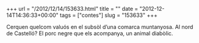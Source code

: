 +++
url = "/2012/12/14/153633.html"
title = ""
date = "2012-12-14T14:36:33+00:00"
tags = ["contes"]
slug = "153633"
+++

Cerquen quelcom valuós en el subsòl d’una comarca muntanyosa. Al nord de Castelló? El porc negre que els acompanya, un animal diabòlic.
